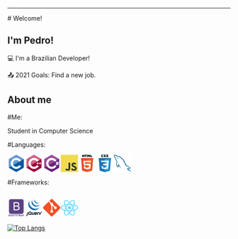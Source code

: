 ----------------------------------------------------------------------------
<link rel="stylesheet" href="https://cdn.jsdelivr.net/gh/devicons/devicon@v2.12.0/devicon.min.css">
# Welcome!

 

## I'm Pedro!

:computer: I'm a Brazilian Developer!

:outbox_tray: 2021 Goals: Find a new job.

 <i class="devicon-cplusplus-plain"></i>

## About me

#Me:

Student in Computer Science

#Languages:

<img width=40 align="center" src="https://github.com/devicons/devicon/blob/master/icons/c/c-original.svg" /><img width=40 align="center" src="https://github.com/devicons/devicon/blob/master/icons/cplusplus/cplusplus-original.svg" /><img width=40 align="center" src="https://github.com/devicons/devicon/blob/master/icons/csharp/csharp-original.svg" /><img width=40 align="center" src="https://github.com/devicons/devicon/blob/master/icons/javascript/javascript-original.svg" /><img width=40 align="center" src="https://github.com/devicons/devicon/blob/master/icons/html5/html5-original-wordmark.svg" /><img width=40 align="center" src="https://github.com/devicons/devicon/blob/master/icons/css3/css3-original-wordmark.svg" /><img width=40 align="center" src="https://github.com/devicons/devicon/blob/master/icons/mysql/mysql-original.svg" />

#Frameworks:

<img width=40 align="center" src="https://github.com/devicons/devicon/blob/master/icons/bootstrap/bootstrap-plain-wordmark.svg" /><img width=40 align="center" src="https://github.com/devicons/devicon/blob/master/icons/jquery/jquery-original-wordmark.svg" /><img width=40 align="center" src="https://github.com/devicons/devicon/blob/master/icons/git/git-original.svg" /><img width=40 align="center" src="https://github.com/devicons/devicon/blob/master/icons/react/react-original.svg" />
----------------------------------------------------------------------------------

[![Top Langs](https://github-readme-stats.vercel.app/api/top-langs/?username=PedroGontijo13)](https://github.com/anuraghazra/github-readme-stats)
